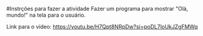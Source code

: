 #Instrções para fazer a atividade
Fazer um programa para mostrar "Olá, mundo!" na tela para o usuário.

Link para o vídeo: https://youtu.be/H7Qpt8NRpDw?si=poDL7loUkJZgFMWq